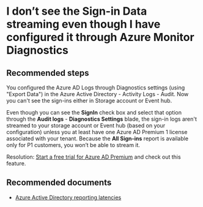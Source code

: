 <properties
    pageTitle="I don’t see the Sign-in Data streaming even though I have configured it through Azure Monitor Diagnostics"
    description="I don’t see the Sign-in Data streaming even though I have configured it through Azure Monitor Diagnostics"
    service="microsoft.aad"
    resource="Microsoft_AAD_IAM"
    authors="MarkusVi"
    ms.author="markvi"
    displayOrder="10"
    selfHelpType="resource"
    supportTopicIds=""
    resourceTags="azureadrreports_missingdata_audit"
    productPesIds=""
    cloudEnvironments="MoonCake"
	articleId="active-directory-reporting-troubleshoot-audit-logs-monitor-diagnostics-mooncake"
/>

# I don’t see the Sign-in Data streaming even though I have configured it through Azure Monitor Diagnostics

## **Recommended steps**

You configured the Azure AD Logs through Diagnostics settings (using "Export Data") in the Azure Active Directory - Activity Logs - Audit. Now you can't see the sign-ins either in Storage account or Event hub. 

Even though you can see the **SignIn** check box and select that option through the **Audit logs** - **Diagnostics Settings** blade, the sign-in logs aren't streamed to your storage account or Event hub (based on your configuration) unless you at least have one Azure AD Premium 1 license associated with your tenant. Because the **All Sign-ins** report is available only for P1 customers, you won’t be able to stream it.

Resolution: [Start a free trial for Azure AD Premium](https://www.azure.cn/pricing/1rmb-trial-full/?form-type=identityauth) and check out this feature.

## **Recommended documents**

* [Azure Active Directory reporting latencies](https://docs.azure.cn/active-directory/reports-monitoring/reference-reports-latencies)